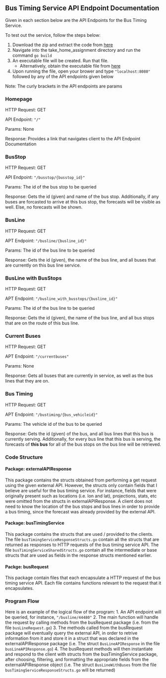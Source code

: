 ## Bus Timing Service API Endpoint Documentation

Given in each section below are the API Endpoints for the Bus Timing Service.

To test out the service, follow the steps below:
  1. Download the zip and extract the code from [here](https://github.com/BryannYeap/take_home_assignment)
  2. Navigate into the take_home_assignment directory and run the command `go build`
  3. An executable file will be created. Run that file. 
      - Alternatively, obtain the executable file from [here](https://github.com/BryannYeap/take_home_assignment/releases/tag/v1.0)
  4. Upon running the file, open your brower and type `"localhost:8080"` followed by any of the API endpoints given below

Note: The curly brackets in the API endpoints are params

### Homepage

HTTP Request: GET

API Endpoint: `"/"`

Params: None

Response: Provides a link that navigates client to the API Endpoint Documentation

### BusStop

HTTP Request: GET

API Endpoint: `"/busstop/{busstop_id}"`

Params: The id of the bus stop to be queried

Response: Gets the id (given) and name of the bus stop. Additionally, if any buses are forcasted to arrive at this bus stop, the forecasts will be visible as well. Else, no forecasts will be shown.

### BusLine

HTTP Request: GET

APT Endpoint: `"/busline/{busline_id}"`

Params: The id of the bus line to be queried

Response: Gets the id (given), the name of the bus line, and all buses that are currently on this bus line service.

### BusLine with BusStops

HTTP Request: GET

APT Endpoint: `"/busline_with_busstops/{busline_id}"`

Params: The id of the bus line to be queried

Response: Gets the id (given), the name of the bus line, and all bus stops that are on the route of this bus line.

### Current Buses

HTTP Request: GET

APT Endpoint: `"/currentbuses"`

Params: None

Response: Gets all buses that are currently in service, as well as the bus lines that they are on.

### Bus Timing

HTTP Request: GET

APT Endpoint: `"/bustiming/{bus_vehicleid}"`

Params: The vehicle id of the bus to be queried

Response: Gets the id (given) of the bus, and all bus lines that this bus is currently serving. Additionally, for every bus line that this bus is serving, the forecasts of **this bus** for all of the bus stops on the bus line will be retrieved.

### Code Structure

#### Package: externalAPIResponse

This package contains the structs obtained from performing a get request using the given external API. However, the structs only contain fields that I believe are useful for the bus timing service. For instance, fields that were originally present such as locations (i.e. lon and lat), projections, stats, etc were omitted from the structs in externalAPIResponse. A client does not need to know the location of the bus stops and bus lines in order to provide a bus timing, since the forecast was already provided by the external API.

#### Package: busTimingService

This package contains the structs that are used / provided to the clients. The file `busTimingServiceResponseStructs.go` contain all the structs that are returned as responses to HTTP requests of the bus timing service API. The file `busTimingServiceSharedStructs.go` contain all the intermediate or base structs that are used as fields in the response structs mentioned earlier.

#### Packge: busRequest

This package contain files that each encapsulate a HTTP request of the bus timing service API. Each file contains functions relevant to the request that it encapsulates.

### Program Flow

Here is an example of the logical flow of the program:
    1. An API endpoint will be queried, for instance, `"/busline/44480"`
    2. The main function will handle the request by calling methods from the busRequest package (i.e. from the file `busLineRequest.go`)
    3. The methods called from the busRequest package will eventually query the external API, in order to retrive information from it and store it in a struct that was declared in the externalAPIResponse package (i.e. The struct `BusLineAPIResponse` in the file `busLineAPIResponse.go`)
    4. The busRequest methods will then instantiate and respond to the client with structs from the busTimingService package, after choosing, filtering, and formatting the appropriate fields from the externalAPIResponse object (i.e. The struct `BusLineWithBuses` from the file `busTimingServiceResponseStructs.go` will be returned)
